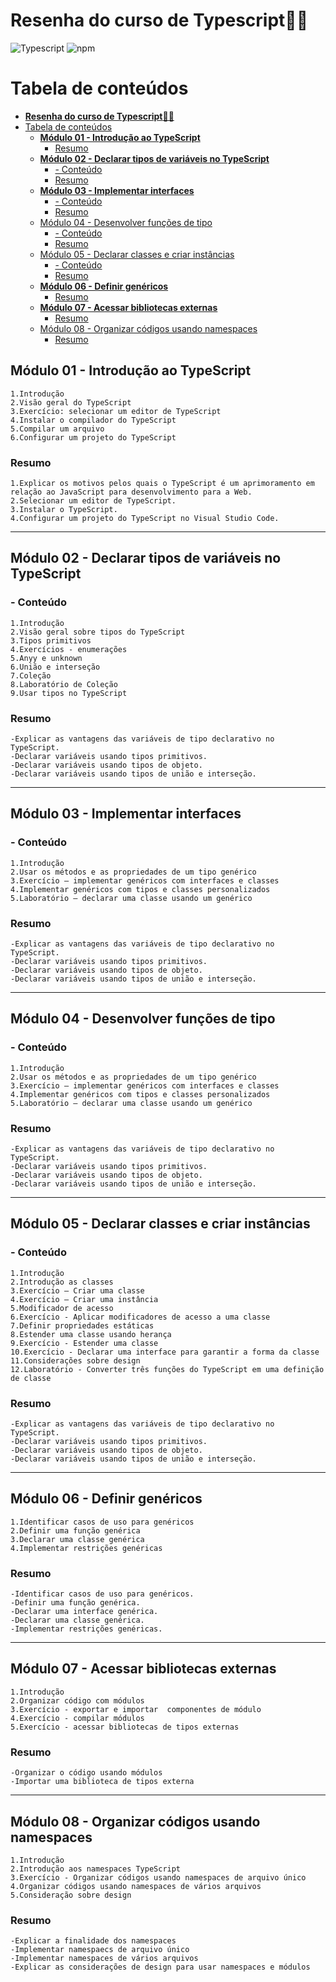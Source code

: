 #  **Resenha do curso de Typescript**🧑‍🎓
![Typescript](https://img.shields.io/badge/TypeScript-v5.0.4-blue)  ![npm](https://img.shields.io/npm/v/8?color=green&logo=white)


Tabela de conteúdos
=================
<!--ts-->
- [**Resenha do curso de Typescript**🧑‍🎓](#resenha-do-curso-de-typescript)
- [Tabela de conteúdos](#tabela-de-conteúdos)
  - [**Módulo 01 - Introdução ao TypeScript**](#módulo-01---introdução-ao-typescript)
    - [Resumo](#resumo)
  - [**Módulo 02 - Declarar tipos de variáveis no TypeScript**](#módulo-02---declarar-tipos-de-variáveis-no-typescript)
    - [- Conteúdo](#--conteúdo)
    - [Resumo](#resumo-1)
  - [**Módulo 03 - Implementar interfaces**](#módulo-03---implementar-interfaces)
    - [- Conteúdo](#--conteúdo-1)
    - [Resumo](#resumo-2)
  - [Módulo 04 - Desenvolver funções de tipo](#módulo-04---desenvolver-funções-de-tipo)
    - [- Conteúdo](#--conteúdo-2)
    - [Resumo](#resumo-3)
  - [Módulo 05 - Declarar classes e criar instâncias](#módulo-05---declarar-classes-e-criar-instâncias)
    - [- Conteúdo](#--conteúdo-3)
    - [Resumo](#resumo-4)
  - [**Módulo 06 - Definir genéricos**](#módulo-06---definir-genéricos)
    - [Resumo](#resumo-5)
  - [**Módulo 07 - Acessar bibliotecas externas**](#módulo-07---acessar-bibliotecas-externas)
    - [Resumo](#resumo-6)
  - [Módulo 08 - Organizar códigos usando namespaces](#módulo-08---organizar-códigos-usando-namespaces)
    - [Resumo](#resumo-7)

<!--te-->

## **Módulo 01 - Introdução ao TypeScript** 

    1.Introdução
    2.Visão geral do TypeScript
    3.Exercício: selecionar um editor de TypeScript
    4.Instalar o compilador do TypeScript
    5.Compilar um arquivo
    6.Configurar um projeto do TypeScript

### Resumo   
    1.Explicar os motivos pelos quais o TypeScript é um aprimoramento em relação ao JavaScript para desenvolvimento para a Web.
    2.Selecionar um editor de TypeScript.
    3.Instalar o TypeScript.
    4.Configurar um projeto do TypeScript no Visual Studio Code.
---

## **Módulo 02 - Declarar tipos de variáveis no TypeScript** 

### - Conteúdo
    1.Introdução
    2.Visão geral sobre tipos do TypeScript
    3.Tipos primitivos
    4.Exercícios - enumerações
    5.Anyy e unknown
    6.União e interseção 
    7.Coleção
    8.Laboratório de Coleção
    9.Usar tipos no TypeScript

### Resumo   
    -Explicar as vantagens das variáveis de tipo declarativo no TypeScript.
    -Declarar variáveis usando tipos primitivos.
    -Declarar variáveis usando tipos de objeto.
    -Declarar variáveis usando tipos de união e interseção.
---

## **Módulo 03 - Implementar interfaces** 

### - Conteúdo
    1.Introdução
    2.Usar os métodos e as propriedades de um tipo genérico
    3.Exercício – implementar genéricos com interfaces e classes
    4.Implementar genéricos com tipos e classes personalizados
    5.Laboratório – declarar uma classe usando um genérico

### Resumo   
    -Explicar as vantagens das variáveis de tipo declarativo no TypeScript.
    -Declarar variáveis usando tipos primitivos.
    -Declarar variáveis usando tipos de objeto.
    -Declarar variáveis usando tipos de união e interseção.    
---

## Módulo 04 - Desenvolver funções de tipo

### - Conteúdo
    1.Introdução
    2.Usar os métodos e as propriedades de um tipo genérico
    3.Exercício – implementar genéricos com interfaces e classes
    4.Implementar genéricos com tipos e classes personalizados
    5.Laboratório – declarar uma classe usando um genérico

### Resumo   
    -Explicar as vantagens das variáveis de tipo declarativo no TypeScript.
    -Declarar variáveis usando tipos primitivos.
    -Declarar variáveis usando tipos de objeto.
    -Declarar variáveis usando tipos de união e interseção.    
---
## Módulo 05 - Declarar classes e criar instâncias 

### - Conteúdo
    1.Introdução
    2.Introdução as classes
    3.Exercício – Criar uma classe
    4.Exercício – Criar uma instância
    5.Modificador de acesso
    6.Exercício - Aplicar modificadores de acesso a uma classe
    7.Definir propriedades estáticas
    8.Estender uma classe usando herança
    9.Exercício - Estender uma classe
    10.Exercício - Declarar uma interface para garantir a forma da classe
    11.Considerações sobre design
    12.Laboratório - Converter três funções do TypeScript em uma definição de classe 

### Resumo   
    -Explicar as vantagens das variáveis de tipo declarativo no TypeScript.
    -Declarar variáveis usando tipos primitivos.
    -Declarar variáveis usando tipos de objeto.
    -Declarar variáveis usando tipos de união e interseção.    
---



## **Módulo 06 - Definir genéricos** 
    1.Identificar casos de uso para genéricos
    2.Definir uma função genérica
    3.Declarar uma classe genérica
    4.Implementar restrições genéricas

### Resumo
   
    -Identificar casos de uso para genéricos.
    -Definir uma função genérica.
    -Declarar uma interface genérica.
    -Declarar uma classe genérica.
    -Implementar restrições genéricas.

---
## **Módulo 07 - Acessar bibliotecas externas**

    1.Introdução
    2.Organizar código com módulos
    3.Exercício - exportar e importar  componentes de módulo
    4.Exercício - compilar módulos
    5.Exercício - acessar bibliotecas de tipos externas

### Resumo
    -Organizar o código usando módulos
    -Importar uma biblioteca de tipos externa   

---
## Módulo 08 - Organizar códigos usando namespaces 

    1.Introdução 
    2.Introdução aos namespaces TypeScript
    3.Exercício - Organizar códigos usando namespaces de arquivo único
    4.Organizar códigos usando namespaces de vários arquivos
    5.Consideração sobre design

  ### Resumo
    -Explicar a finalidade dos namespaces
    -Implementar namespaecs de arquivo único
    -Implementar namespaces de vários arquivos
    -Explicar as considerações de design para usar namespaces e módulos

